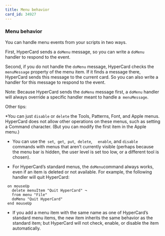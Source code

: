 ```yaml
---
title: Menu behavior
card_id: 34927
---
```


### Menu behavior

You can handle menu events from your scripts in two ways.

First, HyperCard sends a `doMenu` message, so you can write a `doMenu` handler to respond to the event.

Second, if you do not handle the `doMenu` message, HyperCard checks the `menuMessage` property of the menu item. If it finds a message there, HyperCard sends this message to the current card. So you can also write a handler for this message to respond to the event.

Note: Because HyperCard sends the `doMenu` message first, a `doMenu` handler will always override a specific handler meant to handle a` menuMessage`.

Other tips:

*You can just `disable` or `delete` the     Tools, Patterns, Font, and Apple menus.     HyperCard does not allow other     operations on these menus, such as     setting a Command character. (But you can      modify the first item in the Apple     menu.)

* You can use the` set`,` get`,` put`,` delete`,`  `   `enable`, and `disable` commands with     menus that aren’t currently visible     (perhaps because the menu bar is     hidden, the user level is set too low, or a     different tool is chosen).

* For HyperCard’s standard menus, the    ` doMenu `command always works, even if     an item is deleted or not available. For     example, the following handler will quit     HyperCard:

```
 on mouseUp
   delete menuItem "Quit HyperCard" ¬
   from menu "File"
   doMenu "Quit HyperCard"
 end mouseUp
```

* If you add a menu item with the  same      name  as one of HyperCard’s standard      menu items, the new item inherits the      same behavior as the standard item;      but HyperCard will not check, enable, or      disable the item automatically. 